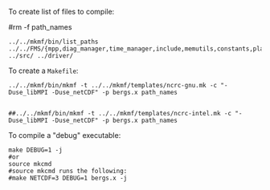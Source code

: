 To create list of files to compile:


#rm -f path_names

```
../../mkmf/bin/list_paths ../../FMS/{mpp,diag_manager,time_manager,include,memutils,constants,platform,fms,random_numbers,mosaic,exchange} ../src/ ../driver/
```
To create a `Makefile`:
```
../../mkmf/bin/mkmf -t ../../mkmf/templates/ncrc-gnu.mk -c "-Duse_libMPI -Duse_netCDF" -p bergs.x path_names


##../../mkmf/bin/mkmf -t ../../mkmf/templates/ncrc-intel.mk -c "-Duse_libMPI -Duse_netCDF" -p bergs.x path_names
```
To compile a "debug" executable:
```
make DEBUG=1 -j
#or
source mkcmd
#source mkcmd runs the following:
#make NETCDF=3 DEBUG=1 bergs.x -j
```
